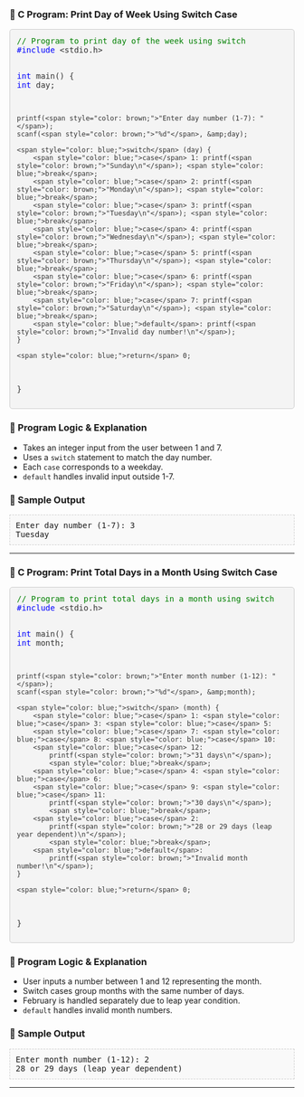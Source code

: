 <h3>🔢 C Program: Print Day of Week Using Switch Case</h3>
<pre style="background-color: #f4f4f4; padding: 12px; border: 1px solid #ccc; border-radius: 5px; overflow: auto; font-family: Consolas, monospace; color: #333;">
<span style="color: green;">// Program to print day of the week using switch</span>
<span style="color: blue;">#include</span> &lt;stdio.h&gt;

<span style="color: blue;">int</span> main() { <span style="color: blue;">int</span> day;

```
printf(<span style="color: brown;">"Enter day number (1-7): "</span>);
scanf(<span style="color: brown;">"%d"</span>, &amp;day);

<span style="color: blue;">switch</span> (day) {
    <span style="color: blue;">case</span> 1: printf(<span style="color: brown;">"Sunday\n"</span>); <span style="color: blue;">break</span>;
    <span style="color: blue;">case</span> 2: printf(<span style="color: brown;">"Monday\n"</span>); <span style="color: blue;">break</span>;
    <span style="color: blue;">case</span> 3: printf(<span style="color: brown;">"Tuesday\n"</span>); <span style="color: blue;">break</span>;
    <span style="color: blue;">case</span> 4: printf(<span style="color: brown;">"Wednesday\n"</span>); <span style="color: blue;">break</span>;
    <span style="color: blue;">case</span> 5: printf(<span style="color: brown;">"Thursday\n"</span>); <span style="color: blue;">break</span>;
    <span style="color: blue;">case</span> 6: printf(<span style="color: brown;">"Friday\n"</span>); <span style="color: blue;">break</span>;
    <span style="color: blue;">case</span> 7: printf(<span style="color: brown;">"Saturday\n"</span>); <span style="color: blue;">break</span>;
    <span style="color: blue;">default</span>: printf(<span style="color: brown;">"Invalid day number!\n"</span>);
}

<span style="color: blue;">return</span> 0;
```

} </pre>

<h3>🧠 Program Logic &amp; Explanation</h3>
<ul>
  <li>Takes an integer input from the user between 1 and 7.</li>
  <li>Uses a <code>switch</code> statement to match the day number.</li>
  <li>Each <code>case</code> corresponds to a weekday.</li>
  <li><code>default</code> handles invalid input outside 1-7.</li>
</ul>
<h3>🧪 Sample Output</h3>
<pre style="background-color: #f9f9f9; padding: 10px; border: 1px dashed #ccc; font-family: Consolas, monospace;">
Enter day number (1-7): 3
Tuesday
</pre>

---

<h3>🔢 C Program: Print Total Days in a Month Using Switch Case</h3>
<pre style="background-color: #f4f4f4; padding: 12px; border: 1px solid #ccc; border-radius: 5px; overflow: auto; font-family: Consolas, monospace; color: #333;">
<span style="color: green;">// Program to print total days in a month using switch</span>
<span style="color: blue;">#include</span> &lt;stdio.h&gt;

<span style="color: blue;">int</span> main() { <span style="color: blue;">int</span> month;

```
printf(<span style="color: brown;">"Enter month number (1-12): "</span>);
scanf(<span style="color: brown;">"%d"</span>, &amp;month);

<span style="color: blue;">switch</span> (month) {
    <span style="color: blue;">case</span> 1: <span style="color: blue;">case</span> 3: <span style="color: blue;">case</span> 5:
    <span style="color: blue;">case</span> 7: <span style="color: blue;">case</span> 8: <span style="color: blue;">case</span> 10:
    <span style="color: blue;">case</span> 12:
        printf(<span style="color: brown;">"31 days\n"</span>);
        <span style="color: blue;">break</span>;
    <span style="color: blue;">case</span> 4: <span style="color: blue;">case</span> 6:
    <span style="color: blue;">case</span> 9: <span style="color: blue;">case</span> 11:
        printf(<span style="color: brown;">"30 days\n"</span>);
        <span style="color: blue;">break</span>;
    <span style="color: blue;">case</span> 2:
        printf(<span style="color: brown;">"28 or 29 days (leap year dependent)\n"</span>);
        <span style="color: blue;">break</span>;
    <span style="color: blue;">default</span>:
        printf(<span style="color: brown;">"Invalid month number!\n"</span>);
}

<span style="color: blue;">return</span> 0;
```

} </pre>

<h3>🧠 Program Logic &amp; Explanation</h3>
<ul>
  <li>User inputs a number between 1 and 12 representing the month.</li>
  <li>Switch cases group months with the same number of days.</li>
  <li>February is handled separately due to leap year condition.</li>
  <li><code>default</code> handles invalid month numbers.</li>
</ul>
<h3>🧪 Sample Output</h3>
<pre style="background-color: #f9f9f9; padding: 10px; border: 1px dashed #ccc; font-family: Consolas, monospace;">
Enter month number (1-12): 2
28 or 29 days (leap year dependent)
</pre>

---
